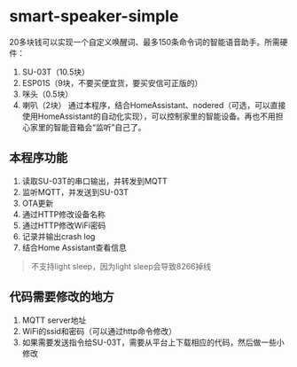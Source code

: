 # smart-speaker-simple
20多块钱可以实现一个自定义唤醒词、最多150条命令词的智能语音助手。所需硬件：
1. SU-03T（10.5块）
2. ESP01S（9块，不要买便宜货，要买安信可正版的）
3. 咪头（0.5块）
4. 喇叭（2块）
通过本程序，结合HomeAssistant、nodered（可选，可以直接使用HomeAssistant的自动化实现），可以控制家里的智能设备。再也不用担心家里的智能音箱会“监听”自己了。

## 本程序功能
1. 读取SU-03T的串口输出，并转发到MQTT
2. 监听MQTT，并发送到SU-03T
3. OTA更新
4. 通过HTTP修改设备名称
5. 通过HTTP修改WiFi密码
6. 记录并输出crash log
7. 结合Home Assistant查看信息


> 不支持light sleep，因为light sleep会导致8266掉线

## 代码需要修改的地方
1. MQTT server地址
2. WiFi的ssid和密码（可以通过http命令修改）
3. 如果需要发送指令给SU-03T，需要从平台上下载相应的代码，然后做一些小修改